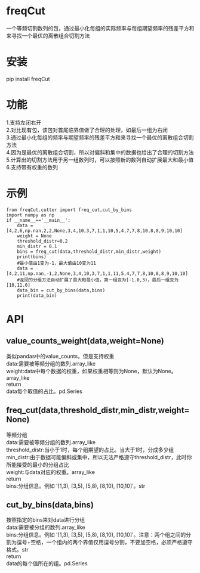 # freqCut
一个等频切割数列的包，通过最小化每组的实际频率与每组期望频率的残差平方和来寻找一个最优的离散组合切割方法
# 安装
pip install freqCut

# 功能
1.支持左闭右开  
2.对比现有包，该包对首尾临界值做了合理的处理，如最后一组为右闭  
3.通过最小化每组的频率与期望频率的残差平方和来寻找一个最优的离散组合切割方法  
4.因为是最优的离散组合切割，所以对偏斜和集中的数据也给出了合理的切割方法  
5.计算出的切割方法用于另一组数列时，可以按照新的数列自动扩展最大和最小值  
6.支持带有权重的数列

# 示例
```
from freqCut.cutter import freq_cut,cut_by_bins
import numpy as np
if __name__=='__main__':
    data = [4,2,6,np.nan,2,2,None,3,4,10,3,7,1,1,10,5,4,7,7,8,10,8,8,9,10,10]
    weight = None
    threshold_distr=0.2          
    min_distr = 0.1
    bins = freq_cut(data,threshold_distr,min_distr,weight)
    print(bins)
    #最小值由1变为-1，最大值由10变为11
    data = [4,2,11,np.nan,-1,2,None,3,4,10,3,7,1,1,11,5,4,7,7,8,10,8,8,9,10,10]
    #返回的分组方法自动扩展了最大和最小值，第一组变为[-1.0,3)，最后一组变为[10,11.0]
    data_bin = cut_by_bins(data,bins)
    print(data_bin)
```

# API
## value_counts_weight(data,weight=None)  
类似pandas中的value_counts，但是支持权重  
data:需要被等频分组的数列.array_like  
weight:data中每个数据的权重，如果权重相等则为None，默认为None。array_like  
return  
data每个取值的占比。pd.Series  

## freq_cut(data,threshold_distr,min_distr,weight=None)  
等频分组  
data:需要被等频分组的数列.array_like  
threshold_distr:当小于1时，每个组期望的占比。当大于1时，分成多少组  
min_distr:由于数据可能偏斜或集中，所以无法严格遵守threshold_distr，此时你所能接受的最小的分组占比  
weight:与data对应的权重。array_like  
return  
bins:分组信息。例如 '[1,3), [3,5), [5,8), [8,10), [10,10]'。str  

## cut_by_bins(data,bins)  
按照指定的bins来对data进行分组  
data:需要被分组的数列.array_like  
bins:分组信息。例如 '[1,3), [3,5), [5,8), [8,10), [10,10]'。注意：两个组之间的分割为逗号+空格，一个组内的两个界值仅用逗号分割，不要加空格，必须严格遵守格式。str  
return  
data的每个值所在的组。pd.Series  
